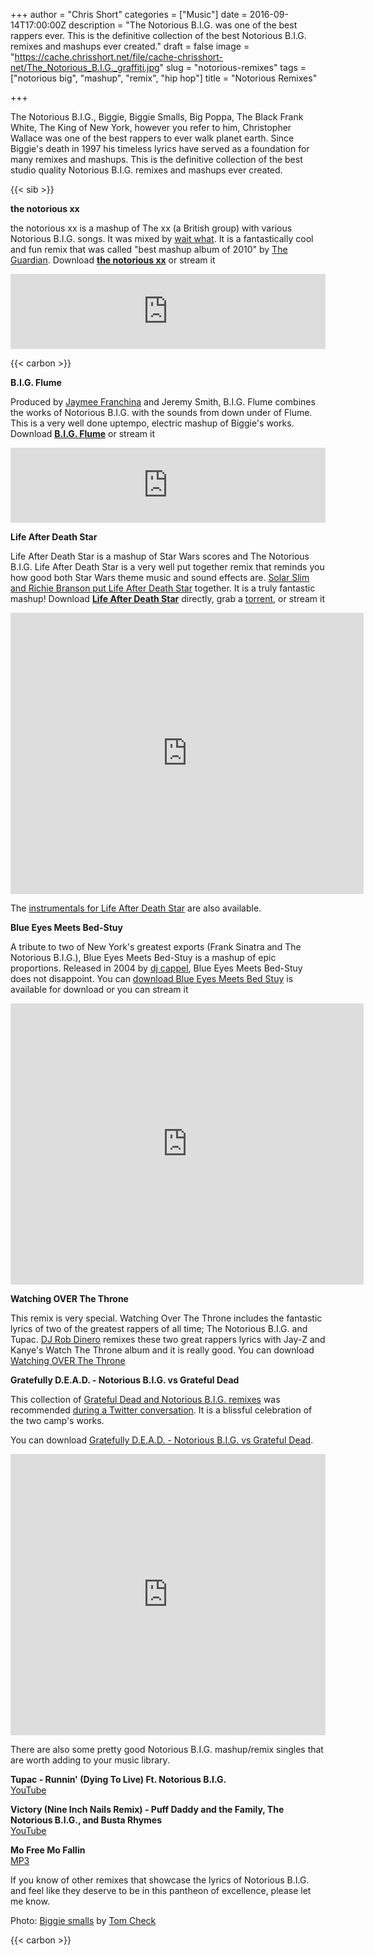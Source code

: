 +++
author = "Chris Short"
categories = ["Music"]
date = 2016-09-14T17:00:00Z
description = "The Notorious B.I.G. was one of the best rappers ever. This is the definitive collection of the best Notorious B.I.G. remixes and mashups ever created."
draft = false
image = "https://cache.chrisshort.net/file/cache-chrisshort-net/The_Notorious_B.I.G._graffiti.jpg"
slug = "notorious-remixes"
tags = ["notorious big", "mashup", "remix", "hip hop"]
title = "Notorious Remixes"

+++

The Notorious B.I.G., Biggie, Biggie Smalls, Big Poppa, The Black Frank White, The King of New York, however you refer to him, Christopher Wallace was one of the best rappers to ever walk planet earth. Since Biggie's death in 1997 his timeless lyrics have served as a foundation for many remixes and mashups. This is the definitive collection of the best studio quality Notorious B.I.G. remixes and mashups ever created.

{{< sib >}}

**the notorious xx**

the notorious xx is a mashup of The xx (a British group) with various Notorious B.I.G. songs. It was mixed by [wait what](http://waitwhatmusic.com/). It is a fantastically cool and fun remix that was called "best mashup album of 2010" by [The Guardian](https://www.theguardian.com/music/2010/sep/16/click-download-shuffler-charlie-kubal). Download [**the notorious xx**](https://cache.chrisshort.net/file/cache-chrisshort-net/the%20notorious%20xx.zip) or stream it

<iframe style="border: 0; width: 100%; height: 120px;" src="https://bandcamp.com/EmbeddedPlayer/album=807865423/size=large/bgcol=ffffff/linkcol=0687f5/tracklist=false/artwork=small/transparent=true/" seamless><a href="http://waitwhat.bandcamp.com/album/the-notorious-xx">the notorious xx by wait what</a></iframe>

{{< carbon >}}

**B​.​I​.​G. Flume**

Produced by [Jaymee Franchina](https://soundcloud.com/jaymeefranchina) and Jeremy Smith, B.I.G. Flume combines the works of Notorious B.I.G. with the sounds from down under of Flume. This is a very well done uptempo, electric mashup of Biggie's works. Download [**B.I.G. Flume**](https://cache.chrisshort.net/file/cache-chrisshort-net/Blue%20Eyes%20Meets%20Bed%20Stuy.zip) or stream it

<iframe style="border: 0; width: 100%; height: 120px;" src="https://bandcamp.com/EmbeddedPlayer/album=1211830762/size=large/bgcol=ffffff/linkcol=0687f5/tracklist=false/artwork=small/transparent=true/" seamless><a href="http://jaymeefranchinajeremysmith.bandcamp.com/album/b-i-g-flume">B.I.G. Flume by Jaymee Franchina &amp; Jeremy Smith</a></iframe>

**Life After Death Star**

Life After Death Star is a mashup of Star Wars scores and The Notorious B.I.G. Life After Death Star is a very well put together remix that reminds you how good both Star Wars theme music and sound effects are. [Solar Slim and Richie Branson put Life After Death Star](http://lifeafterdeathstar.net/) together. It is a truly fantastic mashup! Download [**Life After Death Star**](http://lifeafterdeathstar.net/) directly, grab a [torrent](https://cache.chrisshort.net/file/cache-chrisshort-net/life_after_death_star_(2015).torrent), or stream it

<iframe width="565" height="450" scrolling="no" frameborder="no" src="https://w.soundcloud.com/player/?url=https%3A//api.soundcloud.com/playlists/169656164&amp;auto_play=false&amp;hide_related=false&amp;show_comments=true&amp;show_user=true&amp;show_reposts=false&amp;visual=true"></iframe>

The [instrumentals for Life After Death Star](https://cache.chrisshort.net/file/cache-chrisshort-net/LADS%20Instrumentals%20-%20TEAMBACKPACK.zip) are also available.

**Blue Eyes Meets Bed-Stuy**

A tribute to two of New York's greatest exports (Frank Sinatra and The Notorious B.I.G.), Blue Eyes Meets Bed-Stuy is a mashup of epic proportions. Released in 2004 by [dj cappel](https://soundcloud.com/djcappel), Blue Eyes Meets Bed-Stuy does not disappoint. You can [download Blue Eyes Meets Bed Stuy](https://cache.chrisshort.net/file/cache-chrisshort-net/Blue%20Eyes%20Meets%20Bed%20Stuy.zip) is available for download or you can stream it

<iframe width="565" height="450" scrolling="no" frameborder="no" src="https://w.soundcloud.com/player/?url=https%3A//api.soundcloud.com/playlists/1061143&amp;color=ff5500&amp;auto_play=false&amp;hide_related=false&amp;show_comments=true&amp;show_user=true&amp;show_reposts=false"></iframe>

**Watching OVER The Throne**

This remix is very special. Watching Over The Throne includes the fantastic lyrics of two of the greatest rappers of all time; The Notorious B.I.G. and Tupac. [DJ Rob Dinero](http://djrobdinero.com/) remixes these two great rappers lyrics with Jay-Z and Kanye's Watch The Throne album and it is really good. You can download [Watching OVER The Throne]( https://cache.chrisshort.net/file/cache-chrisshort-net/DJ%20Rob%20Dinero%20Presents%20-%20Watching%20OVER%20The%20Throne%20(Remastered).zip)

**Gratefully D.E.A.D. - Notorious B.I.G. vs Grateful Dead**

This collection of [Grateful Dead and Notorious B.I.G. remixes](https://soundcloud.com/dj-metropolis/sets/gratefully-d-e-a-d-notorious-b) was recommended [during a Twitter conversation](https://twitter.com/jessfraz/status/841110193324847105). It is a blissful celebration of the two camp's works.

You can download [Gratefully D.E.A.D. - Notorious B.I.G. vs Grateful Dead](https://cache.chrisshort.net/file/cache-chrisshort-net/Gratefully_D.E.A.D.zip).

<iframe width="100%" height="450" scrolling="no" frameborder="no" src="https://w.soundcloud.com/player/?url=https%3A//api.soundcloud.com/playlists/3733659&amp;color=ff5500&amp;auto_play=false&amp;hide_related=false&amp;show_comments=true&amp;show_user=true&amp;show_reposts=false"></iframe>

There are also some pretty good Notorious B.I.G. mashup/remix singles that are worth adding to your music library.

**Tupac - Runnin' (Dying To Live) Ft. Notorious B.I.G.**<br />
[YouTube](https://www.youtube.com/watch?v=IsHBnS3ZLSY)

**Victory (Nine Inch Nails Remix) - Puff Daddy and the Family, The Notorious B.I.G., and Busta Rhymes**<br />
[YouTube](https://www.youtube.com/watch?v=EoAXc9Rm8Z8)

**Mo Free Mo Fallin**<br />
[MP3](https://cache.chrisshort.net/file/cache-chrisshort-net/Mo%20Free%20Mo%20Fallin.mp3)

If you know of other remixes that showcase the lyrics of Notorious B.I.G. and feel like they deserve to be in this pantheon of excellence, please let me know.

Photo: [Biggie smalls](https://www.flickr.com/photos/tombothetominator/5454864996/) by [Tom Check](https://www.flickr.com/people/7536455@N04)

{{< carbon >}}

